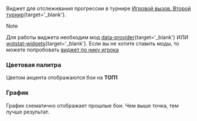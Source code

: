 Виджет для отслеживания прогрессии в турнире [Игровой вызов. Второй турнир](https://challenge.tanki.su/challenge/708){target='_blank'}.

> [!NOTE]
> Для работы виджета необходим мод [data-provider](https://github.com/WOT-STAT/data-provider){target='_blank'} ИЛИ [wotstat-widgets](https://github.com/WOT-STAT/wotstat-widgets){target='_blank'}. 
> Если вы не хотите ставить моды, то можете попробовать [виджет по нику игрока](/iframe/preview/tournament/rtk/battle-royale-nickname)

### Цветовая палитра
Цветом акцента отображаются бои на **ТОП1**

### График
График схематично отображает прошлые бои. Чем выше точка, тем лучше результат.
